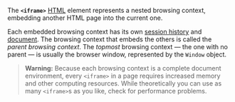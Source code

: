 The **`<iframe>`** [HTML](https://developer.mozilla.org/en-US/docs/Web/HTML) element represents a nested browsing context, embedding another HTML page into the current one.

Each embedded browsing context has its own [session history](https://developer.mozilla.org/en-US/docs/Web/API/History) and [document](https://developer.mozilla.org/en-US/docs/Web/API/Document). The browsing context that embeds the others is called the _parent browsing context_. The _topmost_ browsing context — the one with no parent — is usually the browser window, represented by the `Window` object.

> **Warning:** Because each browsing context is a complete document environment, every `<iframe>` in a page requires increased memory and other computing resources. While theoretically you can use as many `<iframe>`s as you like, check for performance problems.
